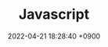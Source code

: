 ---
layout  : category
title   : Javascript
summary : 
date    : 2022-04-21 18:28:40 +0900
updated : 2022-04-21 20:55:09 +0900
tag     : javascript
toc     : true
public  : true
parent  : [[/index]]
latex   : false
---